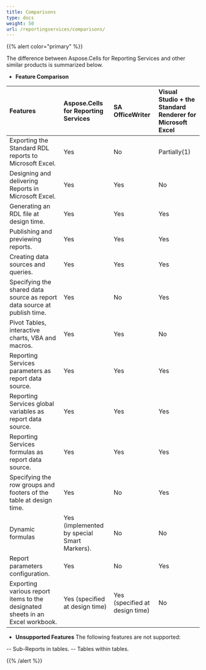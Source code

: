 ```yaml
---
title: Comparisons
type: docs
weight: 50
url: /reportingservices/comparisons/
---
```


{{% alert color="primary" %}} 

The difference between Aspose.Cells for Reporting Services and other similar products is summarized below. 
- **Feature Comparison**

|**Features** |**Aspose.Cells for Reporting Services** |**SA OfficeWriter** |**Visual Studio + the Standard Renderer for Microsoft Excel** |
| :- | :- | :- | :- |
|Exporting the Standard RDL reports to Microsoft Excel. |Yes |No |Partially(1) |
|Designing and delivering Reports in Microsoft Excel. |Yes |Yes |No |
|Generating an RDL file at design time. |Yes |Yes |Yes |
|Publishing and previewing reports. |Yes |Yes |Yes |
|Creating data sources and queries. |Yes |Yes |Yes |
|Specifying the shared data source as report data source at publish time. |Yes |No |Yes |
|Pivot Tables, interactive charts, VBA and macros. |Yes |Yes |No |
|Reporting Services parameters as report data source. |Yes |Yes |Yes |
|Reporting Services global variables as report data source. |Yes |Yes |Yes |
|Reporting Services formulas as report data source. |Yes |Yes |Yes |
|Specifying the row groups and footers of the table at design time. |Yes |No |Yes |
|Dynamic formulas |Yes (implemented by special Smart Markers). |No |No |
|Report parameters configuration. |Yes |No |Yes |
|Exporting various report items to the designated sheets in an Excel workbook. |Yes (specified at design time) |Yes (specified at design time) |No |
- **Unsupported Features**
The following features are not supported:

-- Sub-Reports in tables.
-- Tables within tables.

{{% /alert %}}
